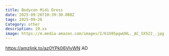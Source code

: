 ```yaml
---
title: Bodycon Midi Dress
date: 2025-09-26T10:39:30.088Z
tags: 2025-09-26
Category: other
description: 19.xx
image: https://m.media-amazon.com/images/I/61G95pgwUHL._AC_SX522_.jpg
---
```

https://amzlink.to/az0YPk06VlyWN
AD